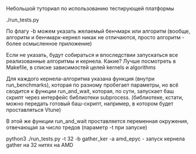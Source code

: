 Небольшой туториал по использованию тестирующей платформы

./run_tests.py

По флагу -b можем указать желаемый бенчмарк или алгоритм (вообще, алгоритм и бенчмарк-кернел никак не отличаются, просто алгоритм - более осмысленное приложение)


Если не указать, будут собираться и впоследствии запускаться все реализованные алгоритмы и кернела. Какие? Лучше посмотреть в Makefile, в списке зависимостей целей
kernels и algorithms

Для каждого кернела-алгоритма указана функция (внутри run_benchmarks), которая по разному пробегает параметры, но всё сводится к функции run_and_wait, которая, по сути, запускает баш скрипт
через интерфейс библиотеки subprocess. (библиотеке, кстати, можно передать готовый баш-скрипт, например, в котором будет проставляться Vtune)

В этой же функции run_and_wait проставляется переменная окружения, отвечающая за число тредов (параметр -t при запуске)

python3 ./run_tests.py -t 32 -b gather_ker -a amd_epyc - запуск кернела gather на 32 нитях на AMD


